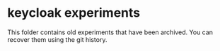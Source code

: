 # keycloak experiments

This folder contains old experiments that have been archived. You can recover them using the git history.